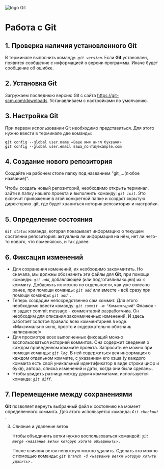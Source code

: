 ![logo Git](GIT.png)

# Работа с Git
## 1. Проверка наличия установленного Git
В терминале выполнить команду: *`git version`*.
Если **Git** установлен, появится сообщение с информацией о версии программы. Иначе будет сообщение об ошибке.

## 2. Установка Git
Загружаем последнюю версию Git с сайта https://git-scm.com/downloads.
Устанавливаем с настройками по умолчанию.

## 3. Настройка Git
При первом использовании Git необходимо представиться. Для этого нужно ввести в терминале две команды:
``` 
git config --global user.name «Ваше имя англ буквами»
git config --global user.email ваша_почта@example.com
```
## 4. Создание нового репозитория
Создайте на рабочем столе папку под названием "git_...(любое название)".

Чтобы создать новый репозиторий, необходимо открыть терминал, зайти в папку нашего проекта и выполнить команду: *`git init`*.
Это включит приложение в этой конкретной папке и создаст скрытую директорию .git, где будет храниться история репозитория и настройки.
## 5. Определение состояния
*`Git status`* команда, которая показывает информацию о текущем состоянии репозитория: актуальна ли информация на нём, нет ли чего-то нового, что поменялось, и так далее.
## 6. Фиксация изменений
* Для сохранения изменений, их необходимо закоммитить. Но сначала, мы должны обозначить эти файлы для **Git**, при помощи команды: *`git add`*, добавляющей (или подготавливающей) их к коммиту. Добавлять их можно по отдельности, как уже описано ранее, при помощи команды: *`git add`* или вместе - всё сразу при помощи команды: *`git add .`*
* Теперь создадим непосредственно сам коммит. Для этого необходимо ввести команду: *`git commit -m "Комментарий"`* Флажок -m задаст commit message - комментарий разработчика. Он необходим для описания закоммиченных изменений. И здесь работает золотое правило всех комментариев в коде: «Максимально ясно, просто и содержательно обозначь написанное!» 
* Для просмотра всех выполненных фиксаций можно воспользоваться историей коммитов. Она содержит сведения о каждом проведенном коммите проекта. Запросить ее можно при помощи команды: *`git log`*. В ней содержиться вся информация о каждом отдельном коммите, с указанием его хэша (у каждого коммита есть свой уникальный идентификатор в виде строки цифр и букв), автора, списка изменений и даты, когда они были сделаны.
* Чтобы увидеть разницу между двумя коммитами, используется команда: *`git diff`*.
## 7. Перемещение между сохранениями
**Git** позволяет вернуть выбранный файл к состоянию на момент определенного коммита. Для этого используется команда: *`Git checkout`* . 

3. Слияние и удаление веток

    Чтобы объединить ветки нужно воспользоваться командой: *`git merge <название ветки которую хотите объединить>`* . 

    После слияния веток ненужную можно удалить. Сделать это можно с помощью команды: *`git branch -d <название ветки которую хотите удалить>`* .

